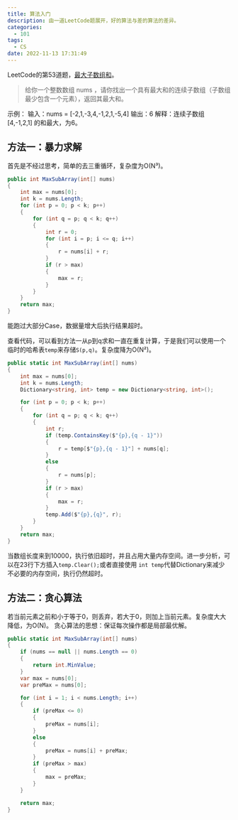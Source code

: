 ```yaml
---
title: 算法入门
description: 由一道LeetCode题展开，好的算法与差的算法的差异。
categories:
  - 101
tags:
  - CS
date: 2022-11-13 17:31:49
---
```


LeetCode的第53道题，[最大子数组和](https://leetcode.cn/problems/maximum-subarray/description/)。

> 给你一个整数数组 nums ，请你找出一个具有最大和的连续子数组（子数组最少包含一个元素），返回其最大和。

示例：
输入：nums = [-2,1,-3,4,-1,2,1,-5,4]
输出：6
解释：连续子数组 [4,-1,2,1] 的和最大，为6。

## 方法一：暴力求解

首先是不经过思考，简单的去三重循环，复杂度为O(N³)。

``` C#
public int MaxSubArray(int[] nums)
{
    int max = nums[0];
    int k = nums.Length;
    for (int p = 0; p < k; p++)
    {
        for (int q = p; q < k; q++)
        {
            int r = 0;
            for (int i = p; i <= q; i++)
            {
                r = nums[i] + r;
            }
            if (r > max)
            {
                max = r;
            }
        }
    }
    return max;
}
```
能跑过大部分Case，数据量增大后执行结果超时。

查看代码，可以看到方法一从p到q求和一直在重复计算，于是我们可以使用一个临时的哈希表`temp`来存储`S(p,q)`。复杂度降为O(N²)。
``` C#
public static int MaxSubArray(int[] nums)
{
    int max = nums[0];
    int k = nums.Length;
    Dictionary<string, int> temp = new Dictionary<string, int>();

    for (int p = 0; p < k; p++)
    {
        for (int q = p; q < k; q++)
        {
            int r;
            if (temp.ContainsKey($"{p},{q - 1}"))
            {
                r = temp[$"{p},{q - 1}"] + nums[q];
            }
            else
            {
                r = nums[p];
            }
            if (r > max)
            {
                max = r;
            }
            temp.Add($"{p},{q}", r);
        }
    }
    return max;
}
```
当数组长度来到10000，执行依旧超时，并且占用大量内存空间。进一步分析，可以在23行下方插入`temp.Clear();`或者直接使用 `int temp`代替Dictionary来减少不必要的内存空间，执行仍然超时。

## 方法二：贪心算法

若当前元素之前和小于等于0，则丢弃，若大于0，则加上当前元素。复杂度大大降低，为O(N)。
贪心算法的思想：保证每次操作都是局部最优解。

``` C#
public static int MaxSubArray(int[] nums)
{
    if (nums == null || nums.Length == 0)
    {
        return int.MinValue;
    }
    var max = nums[0];
    var preMax = nums[0];

    for (int i = 1; i < nums.Length; i++)
    {
        if (preMax <= 0)
        {
            preMax = nums[i];
        }
        else
        {
            preMax = nums[i] + preMax;
        }
        if (preMax > max)
        {
            max = preMax;
        }
    }

    return max;
}
```